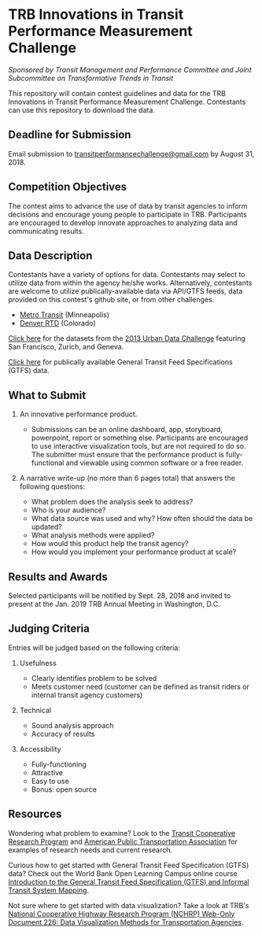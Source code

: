 # TRB Innovations in Transit Performance Measurement Challenge

_Sponsored by Transit Management and Performance Committee and Joint Subcommittee on Transformative Trends in Transit_

This repository will contain contest guidelines and data for the TRB Innovations in Transit Performance Measurement Challenge.  Contestants can use this repository to download the data.

## Deadline for Submission
Email submission to [transitperformancechallenge@gmail.com](mailto:transitperformancechallenge@gmail.com) by August 31, 2018.

## Competition Objectives
The contest aims to advance the use of data by transit agencies to inform decisions and encourage young people to participate in TRB. Participants are encouraged to develop innovate approaches to analyzing data and communicating results.

## Data Description
Contestants have a variety of options for data. Contestants may select to utilize data from within the agency he/she works. Alternatively, contestants are welcome to utilize publically-available data via API/GTFS feeds, data provided on this contest's github site, or from other challenges.

   - [Metro Transit](Metro%20Transit%20Bus%20Incidents) (Minneapolis)
   - [Denver RTD](https://github.com/trb-innovations/transit-performance-challenge/tree/master/Denver%20RTD) (Colorado)
   
  [Click here](https://github.com/swissnexSF/Urban-Data-Challenge) for the datasets from the [2013 Urban Data Challenge](http://datacanvas.org/public-transportation/) featuring San Francisco, Zurich, and Geneva.

  [Click here](https://www.transitwiki.org/TransitWiki/index.php/Publicly-accessible_public_transportation_data) for publically available General Transit Feed Specifications (GTFS) data.

## What to Submit

1. An innovative performance product. 

   - Submissions can be an online dashboard, app, storyboard, powerpoint, report or something else. Participants are encouraged to use interactive visualization tools, but are not required to do so. The submitter must ensure that the performance product is fully-functional and viewable using common software or a free reader.

2. A narrative write-up (no more than 6 pages total) that answers the following questions:

   - What problem does the analysis seek to address? 
   - Who is your audience?
   - What data source was used and why? How often should the data be updated?
   - What analysis methods were applied?
   - How would this product help the transit agency? 
   - How would you implement your performance product at scale?

## Results and Awards

Selected participants will be notified by Sept. 28, 2018 and invited to present at the Jan. 2019 TRB Annual Meeting in Washington, D.C.

## Judging Criteria

Entries will be judged based on the following criteria:

1. Usefulness

   - Clearly identifies problem to be solved
   - Meets customer need (customer can be defined as transit riders or internal transit agency customers)

2. Technical

   - Sound analysis approach
   - Accuracy of results

3. Accessibility

   - Fully-functioning
   - Attractive
   - Easy to use
   - Bonus: open source


## Resources

Wondering what problem to examine? Look to the [Transit Cooperative Research Program](http://www.trb.org/TCRP/TCRP.aspx) and [American Public Transportation Association](https://www.apta.com/Pages/default.aspx) for examples of research needs and current research. 


Curious how to get started with General Transit Feed Specification (GTFS) data? Check out the World Bank Open Learning Campus online course [Introduction to the General Transit Feed Specification (GTFS) and Informal Transit System Mapping](https://olc.worldbank.org/content/introduction-general-transit-feed-specification-gtfs-and-informal-transit-system-mapping). 


Not sure where to get started with data visualization? Take a look at TRB's [National Cooperative Highway Research Program (NCHRP) Web-Only Document 226: Data Visualization Methods for Transportation Agencies](https://www.nap.edu/catalog/24755/data-visualization-methods-for-transportation-agencies). 
